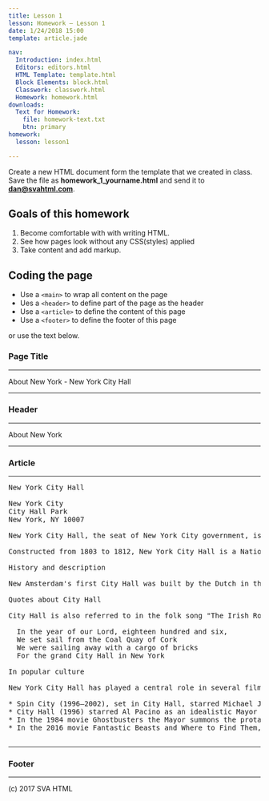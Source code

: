 ```yaml
---
title: Lesson 1
lesson: Homework – Lesson 1
date: 1/24/2018 15:00
template: article.jade

nav:
  Introduction: index.html
  Editors: editors.html
  HTML Template: template.html
  Block Elements: block.html
  Classwork: classwork.html
  Homework: homework.html
downloads:
  Text for Homework:
    file: homework-text.txt
    btn: primary
homework:
  lesson: lesson1

---
```


Create a new HTML document form the template that we created in class. Save the file as **homework_1_yourname.html** and send it to **dan@svahtml.com**.

## Goals of this homework

1. Become comfortable with with writing HTML.
2. See how pages look without any CSS(styles) applied
3. Take content and add markup.

## Coding the page

* Use a `<main>` to wrap all content on the page
* Ues a `<header>` to define part of the page as the header
* Use a `<article>` to define the content of this page
* Use a `<footer>` to define the footer of this page

or use the text below.

### Page Title

---

About New York - New York City Hall

---

### Header

---

About New York

---

### Article

----
<pre class="text-content">
New York City Hall

New York City
City Hall Park
New York, NY 10007

New York City Hall, the seat of New York City government, is located at the center of City Hall Park in the Civic Center area of Lower Manhattan, between Broadway, Park Row, and Chambers Street. The building is the oldest city hall in the United States that still houses its original governmental functions, such as the office of the Mayor of New York City and the chambers of the New York City Council. While the Mayor's Office is in the building, the staff of thirteen municipal agencies under mayoral control are located in the nearby Manhattan Municipal Building, one of the largest government buildings in the world.

Constructed from 1803 to 1812, New York City Hall is a National Historic Landmark and is listed on the National Register of Historic Places. Both its exterior (1966) and interior (1976) are designated New York City landmarks.

History and description

New Amsterdam's first City Hall was built by the Dutch in the 17th century near 73 Pearl Street. The city's second City Hall, built in 1700, stood on Wall and Nassau Streets. That building was renamed Federal Hall after New York became the first official capital of the United States after the Revolutionary War. Plans for building a new City Hall were discussed by the New York City Council as early as 1776, but the financial strains of the war delayed progress. The Council chose a site at the old Common at the northern limits of the City, now City Hall Park. City Hall was originally an area for the first almhouse in 1653. In 1736, there was a financed almhouse for those who were fit to work, for the unfit, and those that were like criminals but were paupers.

Quotes about City Hall

City Hall is also referred to in the folk song "The Irish Rover" as performed by The Clancy Brothers, The Pogues and The Dubliners:

  In the year of our Lord, eighteen hundred and six,
  We set sail from the Coal Quay of Cork
  We were sailing away with a cargo of bricks
  For the grand City Hall in New York

In popular culture

New York City Hall has played a central role in several films and television series.

* Spin City (1996–2002), set in City Hall, starred Michael J. Fox as a Deputy Mayor making efforts to stop the dim-witted Mayor from embarrassing himself in front of the media and voters.
* City Hall (1996) starred Al Pacino as an idealistic Mayor and John Cusack as his Deputy Mayor, who leads an investigation with unexpectedly far-reaching consequences into an accidental shooting.
* In the 1984 movie Ghostbusters the Mayor summons the protagonists to City Hall to discuss the impending end of the world.
* In the 2016 movie Fantastic Beasts and Where to Find Them, part of J. K. Rowling's Wizarding World, Senator Henry Shaw (played by Josh Cowdery) holds a fundraising dinner at City Hall for his re-election; this dinner is later disrupted by a magical force that attacks him while he is delivering a speech. St George's Hall, in Liverpool, stands-in for the City Hall in both interior and exterior scenes.

</pre>
---

### Footer

---

(c) 2017 SVA HTML
